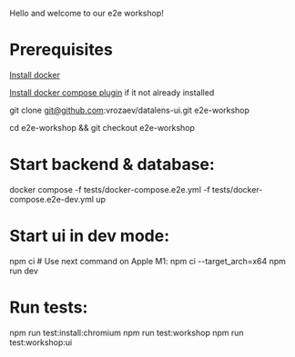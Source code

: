 Hello and welcome to our e2e workshop!

# Prerequisites
[Install docker](https://docs.docker.com/engine/install/)

[Install docker compose plugin](https://docs.docker.com/compose/install/linux/) if it not already installed

git clone git@github.com:vrozaev/datalens-ui.git e2e-workshop

cd e2e-workshop && git checkout e2e-workshop

# Start backend & database:
docker compose -f tests/docker-compose.e2e.yml -f tests/docker-compose.e2e-dev.yml up

# Start ui in dev mode:
npm ci # Use next command on Apple M1: npm ci --target_arch=x64
npm run dev

# Run tests:
npm run test:install:chromium
npm run test:workshop
npm run test:workshop:ui